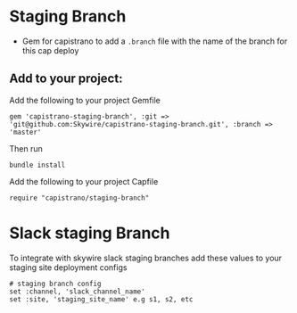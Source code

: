 # Staging Branch

- Gem for capistrano to add a `.branch` file with the name of the branch for this cap deploy

## Add to your project:

Add the following to your project Gemfile

~~~
gem 'capistrano-staging-branch', :git => 'git@github.com:Skywire/capistrano-staging-branch.git', :branch => 'master'
~~~

Then run 

~~~
bundle install
~~~

Add the following to your project Capfile

~~~
require "capistrano/staging-branch"
~~~

# Slack staging Branch

To integrate with skywire slack staging branches add these values to your staging site deployment configs

```
# staging branch config
set :channel, 'slack_channel_name'
set :site, 'staging_site_name' e.g s1, s2, etc
```